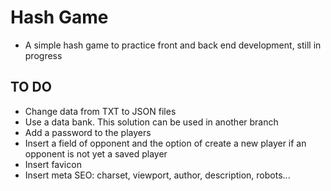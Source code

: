 # Hash Game

- A simple hash game to practice front and back end development, still in progress

## TO DO

- Change data from TXT to JSON files
- Use a data bank. This solution can be used in another branch
- Add a password to the players
- Insert a field of opponent and the option of create a new player if an opponent is not yet a saved player
- Insert favicon
- Insert meta SEO: charset, viewport, author, description, robots...
